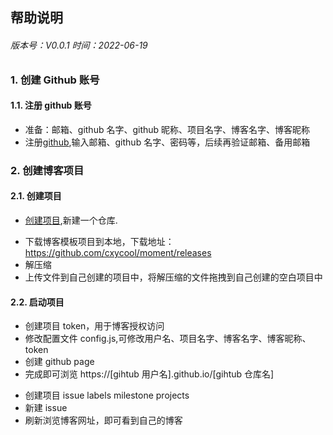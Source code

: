 ## 帮助说明

###### 版本号：V0.0.1 时间：2022-06-19

### 1. 创建 Github 账号

#### 1.1. 注册 github 账号

- 准备：邮箱、github 名字、github 昵称、项目名字、博客名字、博客昵称
- 注册[github](https://github.com/),输入邮箱、github 名字、密码等，后续再验证邮箱、备用邮箱

### 2. 创建博客项目

#### 2.1. 创建项目

- [创建项目](https://github.com/new),新建一个仓库.

* 下载博客模板项目到本地，下载地址：https://github.com/cxycool/moment/releases
* 解压缩
* 上传文件到自己创建的项目中，将解压缩的文件拖拽到自己创建的空白项目中

#### 2.2. 启动项目

- 创建项目 token，用于博客授权访问
- 修改配置文件 config.js,可修改用户名、项目名字、博客名字、博客昵称、token
- 创建 github page
- 完成即可浏览 https://[gihtub 用户名].github.io/[gihtub 仓库名]

* 创建项目 issue labels milestone projects
* 新建 issue
* 刷新浏览博客网址，即可看到自己的博客
